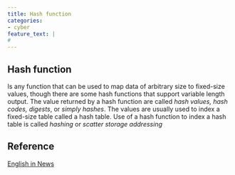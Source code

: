 ```yaml
---
title: Hash function
categories:
- cyber
feature_text: |
#
---
```


## Hash function

Is any function that can be used to map data of arbitrary size to fixed-size values, though there are some hash functions that support variable length output.  The value returned by a hash function are called *hash values, hash codes, digests*, or *simply hashes*. The values are usually used to index a fixed-size table called a hash table. Use of a hash function to index a hash table is called *hashing* or *scatter storage addressing*

## Reference

[English in News](https://www.newsinlevels.com/)
